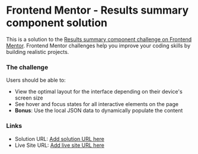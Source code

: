 # Frontend Mentor - Results summary component solution

This is a solution to the [Results summary component challenge on Frontend Mentor](https://www.frontendmentor.io/challenges/results-summary-component-CE_K6s0maV). Frontend Mentor challenges help you improve your coding skills by building realistic projects. 
### The challenge

Users should be able to:

- View the optimal layout for the interface depending on their device's screen size
- See hover and focus states for all interactive elements on the page
- **Bonus**: Use the local JSON data to dynamically populate the content

### Links

- Solution URL: [Add solution URL here](https://www.frontendmentor.io/solutions/resultssummarycom-VDhxn66uA_)
- Live Site URL: [Add live site URL here](https://your-live-site-url.com](https://junshen19.github.io/Results-summary-component/)https://junshen19.github.io/Results-summary-component/)
